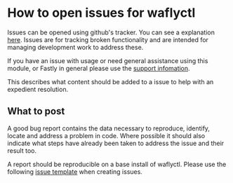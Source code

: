 # How to open issues for waflyctl

Issues can be opened using github's tracker. You can see a explanation [here](https://help.github.com/articles/creating-an-issue/).
Issues are for tracking broken functionality and are intended for managing development work to address these.

If you have an issue with usage or need general assistance using this module,
or Fastly in general please use the [support infomation](../README.md#support).

This describes what content should be added to a issue to help with an
expedient resolution.

## What to post

A good bug report contains the data necessary to reproduce, identify, locate
and address a problem in code. Where possible it should also indicate what
steps have already been taken to address the issue and their result too.

A report should be reproducible on a base install of waflyctl. 
Please use the following [issue template]("Documentation/ISSUE_TEMPLATE.md") when creating issues. 
